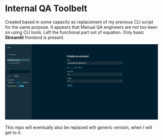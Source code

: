 # Internal QA Toolbelt

Created based in some capacity as replacement of my previous CLI script for the same purpose. It appears that Manual QA engineers are not too keen on using CLI tools.
Left the functional part out of equation. Only basic **Streamlit** frontend is present.

![the look](https://github.com/IvanSoregashi/Internal-QA-Toolbelt/blob/master/chrome_WVRS7iM92l.png)

This repo will eventually also be replaced wth generic version, when I will get to it.
